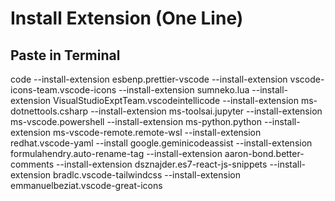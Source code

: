 # Install Extension (One Line)
## Paste in Terminal
code --install-extension esbenp.prettier-vscode --install-extension vscode-icons-team.vscode-icons --install-extension sumneko.lua --install-extension VisualStudioExptTeam.vscodeintellicode --install-extension ms-dotnettools.csharp --install-extension ms-toolsai.jupyter --install-extension ms-vscode.powershell --install-extension ms-python.python --install-extension ms-vscode-remote.remote-wsl --install-extension redhat.vscode-yaml --install google.geminicodeassist --install-extension formulahendry.auto-rename-tag --install-extension aaron-bond.better-comments --install-extension dsznajder.es7-react-js-snippets --install-extension bradlc.vscode-tailwindcss --install-extension emmanuelbeziat.vscode-great-icons
